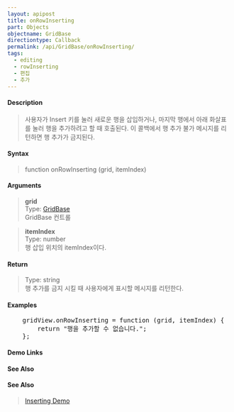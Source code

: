 ```yaml
---
layout: apipost
title: onRowInserting
part: Objects
objectname: GridBase
directiontype: Callback
permalink: /api/GridBase/onRowInserting/
tags:
  - editing
  - rowInserting
  - 편집
  - 추가
---
```



#### Description

> 사용자가 Insert 키를 눌러 새로운 행을 삽입하거나, 마지막 행에서 아래 화살표를 눌러 행을 추가하려고 할 때 호출된다. 이 콜백에서 행 추가 불가 메시지를 리턴하면 행 추가가 금지된다.  

#### Syntax

> function onRowInserting (grid, itemIndex)  

#### Arguments

> **grid**  
> Type: [GridBase](/api/GridBase/)  
> GridBase 컨트롤  

> **itemIndex**  
> Type: number  
> 행 삽입 위치의 itemIndex이다. 

#### Return

> Type: string  
> 행 추가를 금지 시킬 때 사용자에게 표시할 메시지를 리턴한다.   

#### Examples 

<pre class="prettyprint">
    gridView.onRowInserting = function (grid, itemIndex) {
        return "행을 추가할 수 없습니다.";
    };
</pre>

#### Demo Links
#### See Also

#### See Also
> [Inserting Demo](http://demo.realgrid.com/Demo/Inserting)